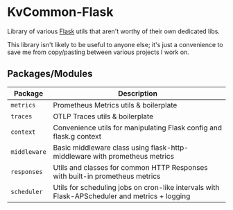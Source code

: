 # KvCommon-Flask

Library of various [Flask](https://flask.palletsprojects.com/en/3.0.x/) utils that aren't worthy of their own dedicated libs.

This library isn't likely to be useful to anyone else; it's just a convenience to save me from copy/pasting between various projects I work on.


## Packages/Modules

| Package | Description |
|---|---|
|`metrics`|Prometheus Metrics utils & boilerplate
|`traces`|OTLP Traces utils & boilerplate
|`context`|Convenience utils for manipulating Flask config and flask.g context
|`middleware`|Basic middleware class using flask-http-middleware with prometheus metrics
|`responses`|Utils and classes for common HTTP Responses with built-in prometheus metrics
|`scheduler`|Utils for scheduling jobs on cron-like intervals with Flask-APScheduler and metrics + logging
